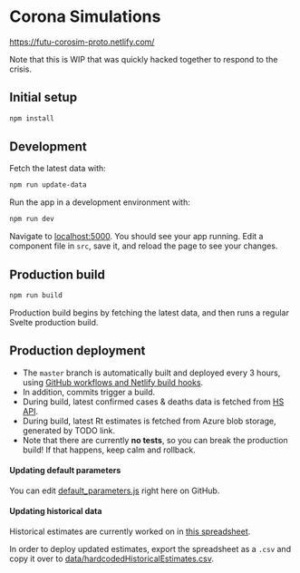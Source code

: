 # Corona Simulations

https://futu-corosim-proto.netlify.com/

Note that this is WIP that was quickly hacked together to respond to the crisis.

## Initial setup

```bash
npm install
```

## Development

Fetch the latest data with:

```bash
npm run update-data
```

Run the app in a development environment with:

```bash
npm run dev
```

Navigate to [localhost:5000](http://localhost:5000). You should see your app running. Edit a component file in `src`, save it, and reload the page to see your changes.

## Production build

```bash
npm run build
```

Production build begins by fetching the latest data, and then runs a regular Svelte production build.

## Production deployment

- The `master` branch is automatically built and deployed every 3 hours, using [GitHub workflows and Netlify build hooks](https://ericjinks.com/blog/2019/netlify-scheduled-build/).
- In addition, commits trigger a build.
- During build, latest confirmed cases & deaths data is fetched from [HS API](https://github.com/HS-Datadesk/koronavirus-avoindata).
- During build, latest Rt estimates is fetched from Azure blob storage, generated by TODO link.
- Note that there are currently **no tests**, so you can break the production build! If that happens, keep calm and rollback.

#### Updating default parameters

You can edit [default_parameters.js](default_parameters.js) right here on GitHub.

#### Updating historical data

Historical estimates are currently worked on in [this spreadsheet](https://docs.google.com/spreadsheets/d/1Yt39KNx0AHYthLZR8acUpIZQwMm4WHeU8A2qIRBdoYI/edit?usp=sharing).

In order to deploy updated estimates, export the spreadsheet as a `.csv` and copy it over to [data/hardcodedHistoricalEstimates.csv](data/hardcodedHistoricalEstimates.csv).
